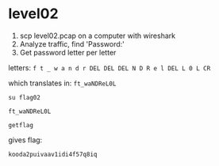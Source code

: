 # level02

1. scp level02.pcap on a computer with wireshark
2. Analyze traffic, find 'Password:'
3. Get password letter per letter

letters: `f t _ w a n d r DEL DEL DEL N D R e l DEL L 0 L CR`

which translates in: `ft_waNDReL0L`

```shell
su flag02
```

```shell
ft_waNDReL0L
```

```shell
getflag
```

gives flag:

```shell
kooda2puivaav1idi4f57q8iq
```
